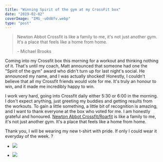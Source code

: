 ```yaml
---
title: "Winning Spirit of the gym at my CrossFit box"
date: "2019-02-02"
coverImage: "IMG_-u0d8fv.webp"
type: "post"
---
```


>   
> Newton Abbot Crossfit is like a family to me, it's not just another gym. It's a place that feels like a home from home.
> 
> \- Michael Brooks

Coming into my Crossfit box this morning for a workout and thinking nothing of it. That's until my coach, Matt announced that someone had one the "Spirit of the gym" award who didn't turn up for last night's social. He announced my name, and I was actually shocked! Honestly, I couldn't believe that all my Crossfit friends would vote for me. It's truly an honour to win, and it made me incredibly happy to win.

I work very hard, going into Crossfit daily either 5:30 or 6:00 in the morning. I don't expect anything, just greeting my buddies and getting results from the workouts. To gain a little something, a little bit of recognition is amazing, and I want to thank everyone at the box who voted for me. I am honestly grateful and honoured. [Newton Abbot Crossfit/Roarfit](https://www.newtonabbotcrossfit.com/) is like a family to me, it's not just another gym. It's a place that feels like a home from home.

Thank you, I will be wearing my new t-shirt with pride. If only I could wear it everyday of the week. ?

- ![](/images/IMG_-u0d8fv-1024x1024.jpg)
    
- ![](/images/IMG_20190202_110308-768x1024.jpg)
